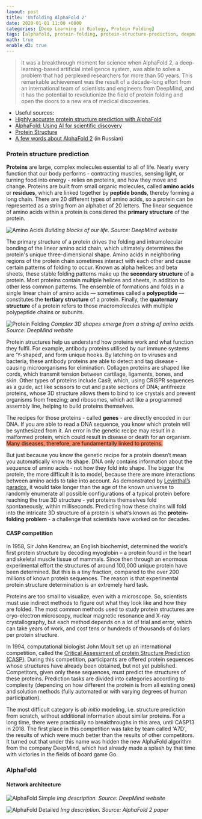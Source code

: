 ```yaml
---
layout: post
title: 'Unfolding AlphaFold 2'
date: 2020-01-01 11:00 +0800
categories: [Deep Learning in Biology, Protein Folding]
tags: [alphafold, protein-folding, protein-structure-prediction, deepmind]
math: true
enable_d3: true
---
```


> It was a breakthrough moment for science when AlphaFold 2, a deep-learning-based artificial intelligence system, was able to solve a problem that had perplexed researchers for more than 50 years. This remarkable achievement was the result of a decade-long effort from an international team of scientists and engineers from DeepMind, and it has the potential to revolutionize the field of protein folding and open the doors to a new era of medical discoveries.

- Useful sources:
 - [Highly accurate protein structure prediction with AlphaFold](https://www.nature.com/articles/s41586-021-03819-2) 
 - [AlphaFold: Using AI for scientific discovery](https://www.deepmind.com/blog/alphafold-using-ai-for-scientific-discovery-2020)
 - [Protein Structure](https://www.nature.com/scitable/topicpage/protein-structure-14122136/)
 - [A few words about AlphaFold 2](https://yakovlev.me/para-slov-za-alphafold2/) (in Russian)

### Protein structure prediction

**Proteins** are large, complex molecules essential to all of life. Nearly every function that our body performs - contracting muscles, sensing light, or turning food into energy - relies on proteins, and how they move and change. Proteins are built from small organic molecules, called **amino acids** or **residues**, which are linked together by **peptide bonds**, thereby forming a long chain. There are 20 different types of amino acids, so a protein can be represented as a string from an alphabet of 20 letters. The linear sequence of amino acids within a protein is considered the **primary structure** of the protein.

![Amino Acids]({{'/assets/img/amino-acids.png'|relative_url}})
*Building blocks of our life. Source: DeepMind website*

The primary structure of a protein drives the folding and intramolecular bonding of the linear amino acid chain, which ultimately determines the protein's unique three-dimensional shape. Amino acids in neighboring regions of the protein chain sometimes interact with each other and cause certain patterns of folding to occur. Known as alpha helices and beta sheets, these stable folding patterns make up the **secondary structure** of a protein. Most proteins contain multiple helices and sheets, in addition to other less common patterns. The ensemble of formations and folds in a single linear chain of amino acids — sometimes called a **polypeptide** — constitutes the **tertiary structure** of a protein. Finally, the **quaternary structure** of a protein refers to those macromolecules with multiple polypeptide chains or subunits. 

![Protein Folding]({{'/assets/img/protein-folding.png'|relative_url}})
*Complex 3D shapes emerge from a string of amino acids. Source: DeepMind website*

Protein structures help us understand how proteins work and what function they fulfil. For example, antibody proteins utilised by our immune systems are ‘Y-shaped’, and form unique hooks. By latching on to viruses and bacteria, these antibody proteins are able to detect and tag disease - causing microorganisms for elimination. Collagen proteins are shaped like cords, which transmit tension between cartilage, ligaments, bones, and skin. Other types of proteins include Cas9, which, using CRISPR sequences as a guide, act like scissors to cut and paste sections of DNA; antifreeze proteins, whose 3D structure allows them to bind to ice crystals and prevent organisms from freezing; and ribosomes, which act like a programmed assembly line, helping to build proteins themselves.

The recipes for those proteins - called **genes** - are directly encoded in our DNA. If you are able to read a DNA sequence, you know which protein will be synthesized from it. An error in the genetic recipe may result in a malformed protein, which could result in disease or death for an organism. <span style="background-color: #FF8C69">Many diseases, therefore, are fundamentally linked to proteins.</span>

But just because you know the genetic recipe for a protein doesn’t mean you automatically know its shape. DNA only contains information about the sequence of amino acids - not how they fold into shape. The bigger the protein, the more difficult it is to model, because there are more interactions between amino acids to take into account. As demonstrated by [Levinthal’s paradox](https://en.wikipedia.org/wiki/Levinthal%27s_paradox), it would take longer than the age of the known universe to randomly enumerate all possible configurations of a typical protein before reaching the true 3D structure - yet proteins themselves fold spontaneously, within milliseconds. Predicting how these chains will fold into the intricate 3D structure of a protein is what’s known as the **protein-folding problem** - a challenge that scientists have worked on for decades.

#### CASP competition

In 1958, Sir John Kendrew, an English biochemist, determined the world’s first protein structure by decoding myoglobin – a protein found in the heart and skeletal muscle tissue of mammals. Since then through an enormous experimental effort the structures of around 100,000 unique protein have been determined. But this is a tiny fraction, compared to the over 200 millions of known protein sequences. The reason is that experimental protein structure determination is an extremely hard task.
 
Proteins are too small to visualize, even with a microscope. So, scientists must use indirect methods to figure out what they look like and how they are folded. The most common methods used to study protein structures are cryo-electron microscopy, nuclear magnetic resonance and X-ray crystallography, but each method depends on a lot of trial and error, which can take years of work, and cost tens or hundreds of thousands of dollars per protein structure. 

In 1994, computational biologist John Moult set up an international competition, called the [Critical Assessment of protein Structure Prediction (CASP)](https://predictioncenter.org/index.cgi). During this competition, participants are offered protein sequences whose structures have already been obtained, but not yet published. Competitors, given only these sequences, must predict the structures of these proteins. Prediction tasks are divided into categories according to complexity (depending on how different the protein is from all existing ones) and solution methods (fully automated or with varying degrees of human participation).

The most difficult category is *ab initio* modeling, i.e. structure prediction from scratch, without additional information about similar proteins. For a long time, there were practically no breakthroughs in this area, until CASP13 in 2018. The first place in this competition was take by team called 'A7D', the results of which were much better than the results of other competitors. It turned out that under this name was hidden the new AlphaFold algorithm from the company DeepMind, which had already made a splash by that time with victories in the fields of board game Go.

### AlphaFold

#### Network architecture

![AlphaFold Simple]({{'/assets/img/alphafold-bird-eye-view.jpeg'|relative_url}})
*Img description. Source: DeepMind website*

![AlphaFold Detailed]({{'/assets/img/alphafold-network.png'|relative_url}})
*Img description. Source: AlphaFold 2 paper*
